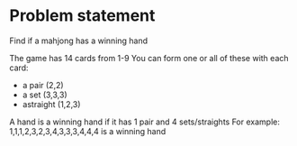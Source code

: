 # Problem statement

Find if a mahjong has a winning hand

The game has 14 cards from 1-9
You can form one or all of these with each card:

- a pair (2,2)
- a set (3,3,3)
- astraight (1,2,3)

A hand is a winning hand if it has 1 pair and 4 sets/straights
For example: 1,1,1,2,3,2,3,4,3,3,3,4,4,4 is a winning hand
